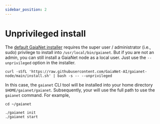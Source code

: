 ```yaml
---
sidebar_position: 2
---
```


# Unprivileged install 

The [default GaiaNet installer](../quick-start) requires the super user / administrator (i.e., sudo)
privilege to install into `/usr/local/bin/gaianet`. But if you are not an admin, you can still install
a GaiaNet node as a local user. Just use the `--unprivileged` option in the installer.

```
curl -sSfL 'https://raw.githubusercontent.com/GaiaNet-AI/gaianet-node/main/install.sh' | bash -s -- --unprivileged
```

In this case, the `gaianet` CLI tool will be installed into your home directory `$HOME/gaianet/gaianet`.
Subsequently, your will use the full path to use the `gaianet` command. For example,

```
cd ~/gaianet

./gaianet init
./gaianet start
```

